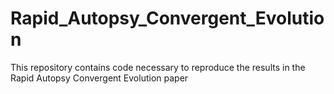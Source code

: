 # Rapid_Autopsy_Convergent_Evolution
This repository contains code necessary to reproduce the results in the Rapid Autopsy Convergent Evolution paper
